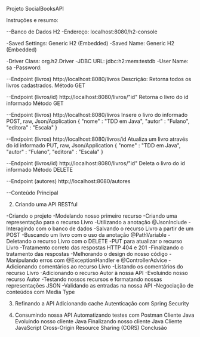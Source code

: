Projeto SocialBooksAPI


Instruções e resumo:

--Banco de Dados H2
-Endereço: localhost:8080/h2-console

-Saved Settings: Generic H2 (Embedded)
-Saved Name: Generic H2 (Embedded)

-Driver Class: org.h2.Driver
-JDBC URL: jdbc:h2:mem:testdb
-User Name: sa
-Password:


--Endpoint (livros) 
http://localhost:8080/livros 
Descrição: Retorna todos os livros cadastrados. 
Método GET 

--Endpoint (livros/id) 
http://localhost:8080/livros/"id" 
Retorna o livro do id informado 
Método GET 

--Endpoint (livros) 
http://localhost:8080/livros 
Insere o livro do informado 
POST, raw, Json/Application 
{
	"nome" : "TDD em Java",
	"autor" : "Fulano",
	"editora" : "Escala"
}

--Endpoint (livros) 
http://localhost:8080/livros/id 
Atualiza um livro através do id informado 
PUT, raw, Json/Application 
{
	"nome" : "TDD em Java",
	"autor" : "Fulano",
	"editora" : "Escala"
}

--Endpoint (livros/id) 
http://localhost:8080/livros/"id" 
Deleta o livro do id informado 
Método DELETE



--Endpoint (autores)
http://localhost:8080/autores




--Conteúdo Principal

2. Criando uma API RESTful

-Criando o projeto
-Modelando nosso primeiro recurso
-Criando uma representação para o recurso Livro
-Utilizando a anotação @JsonInclude
-Interagindo com o banco de dados
-Salvando o recurso Livro a partir de um POST
-Buscando um livro com o uso da anotação @PathVariable
-Deletando o recurso Livro com o DELETE
-PUT para atualizar o recurso Livro
-Tratamento correto das respostas HTTP 404 e 201
-Finalizando o tratamento das respostas
-Melhorando o design do nosso código
-Manipulando erros com @ExceptionHandler e @ControllerAdvice
-Adicionando comentários ao recurso Livro
-Listando os comentários do recurso Livro
-Adicionando o recurso Autor à nossa API
-Evoluindo nosso recurso Autor
-Testando nossos recursos e formatando nossas representações JSON
-Validando as entradas na nossa API
-Negociação de conteúdos com Media Type


3. Refinando a API
Adicionando cache
Autenticação com Spring Security

4. Consumindo nossa API
Automatizando testes com Postman
Cliente Java
Evoluindo nosso cliente Java
Finalizando nosso cliente Java
Cliente JavaScript
Cross-Origin Resource Sharing (CORS)
Conclusão